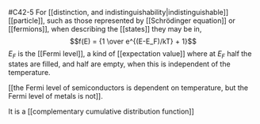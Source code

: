 #C42-5 
For [[distinction, and indistinguishability|indistinguishable]] [[particle]], such as those represented by [[Schrödinger equation]] or [[fermions]], when describing the [[states]] they may be in, $$f(E) = {1 \over e^{(E-E_F)/kT} + 1}$$
$E_F$ is the [[Fermi level]], a kind of [[expectation value]] where at $E_F$ half the states are filled, and half are empty, when this is independent of the temperature.

[[the Fermi level of semiconductors is dependent on temperature, but the Fermi level of metals is not]].

It is a [[complementary cumulative distribution function]]